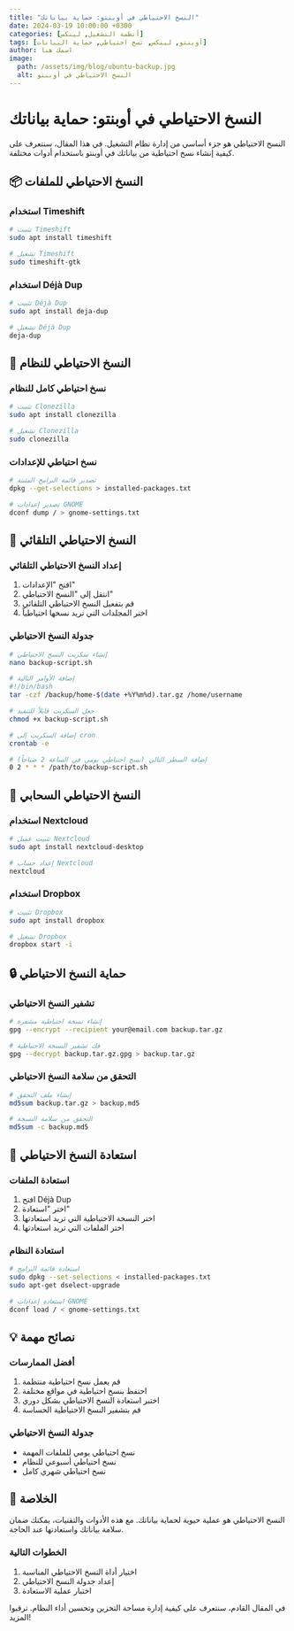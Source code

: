 ```yaml
---
title: "النسخ الاحتياطي في أوبنتو: حماية بياناتك"
date: 2024-03-19 10:00:00 +0300
categories: [أنظمة التشغيل, لينكس]
tags: [أوبنتو, لينكس, نسخ احتياطي, حماية البيانات]
author: اسمك هنا
image:
  path: /assets/img/blog/ubuntu-backup.jpg
  alt: النسخ الاحتياطي في أوبنتو
---
```


# النسخ الاحتياطي في أوبنتو: حماية بياناتك

النسخ الاحتياطي هو جزء أساسي من إدارة نظام التشغيل. في هذا المقال، سنتعرف على كيفية إنشاء نسخ احتياطية من بياناتك في أوبنتو باستخدام أدوات مختلفة.

## 📦 النسخ الاحتياطي للملفات

### استخدام Timeshift
```bash
# تثبيت Timeshift
sudo apt install timeshift

# تشغيل Timeshift
sudo timeshift-gtk
```

### استخدام Déjà Dup
```bash
# تثبيت Déjà Dup
sudo apt install deja-dup

# تشغيل Déjà Dup
deja-dup
```

## 💾 النسخ الاحتياطي للنظام

### نسخ احتياطي كامل للنظام
```bash
# تثبيت Clonezilla
sudo apt install clonezilla

# تشغيل Clonezilla
sudo clonezilla
```

### نسخ احتياطي للإعدادات
```bash
# تصدير قائمة البرامج المثبتة
dpkg --get-selections > installed-packages.txt

# تصدير إعدادات GNOME
dconf dump / > gnome-settings.txt
```

## 🔄 النسخ الاحتياطي التلقائي

### إعداد النسخ الاحتياطي التلقائي
1. افتح "الإعدادات"
2. انتقل إلى "النسخ الاحتياطي"
3. قم بتفعيل النسخ الاحتياطي التلقائي
4. اختر المجلدات التي تريد نسخها احتياطياً

### جدولة النسخ الاحتياطي
```bash
# إنشاء سكربت النسخ الاحتياطي
nano backup-script.sh

# إضافة الأوامر التالية
#!/bin/bash
tar -czf /backup/home-$(date +%Y%m%d).tar.gz /home/username

# جعل السكربت قابلاً للتنفيذ
chmod +x backup-script.sh

# إضافة السكربت إلى cron
crontab -e

# إضافة السطر التالي (نسخ احتياطي يومي في الساعة 2 صباحاً)
0 2 * * * /path/to/backup-script.sh
```

## 📱 النسخ الاحتياطي السحابي

### استخدام Nextcloud
```bash
# تثبيت عميل Nextcloud
sudo apt install nextcloud-desktop

# إعداد حساب Nextcloud
nextcloud
```

### استخدام Dropbox
```bash
# تثبيت Dropbox
sudo apt install dropbox

# تشغيل Dropbox
dropbox start -i
```

## 🔒 حماية النسخ الاحتياطي

### تشفير النسخ الاحتياطي
```bash
# إنشاء نسخة احتياطية مشفرة
gpg --encrypt --recipient your@email.com backup.tar.gz

# فك تشفير النسخة الاحتياطية
gpg --decrypt backup.tar.gz.gpg > backup.tar.gz
```

### التحقق من سلامة النسخ الاحتياطي
```bash
# إنشاء ملف التحقق
md5sum backup.tar.gz > backup.md5

# التحقق من سلامة النسخة
md5sum -c backup.md5
```

## 🎯 استعادة النسخ الاحتياطي

### استعادة الملفات
1. افتح Déjà Dup
2. اختر "استعادة"
3. اختر النسخة الاحتياطية التي تريد استعادتها
4. اختر الملفات التي تريد استعادتها

### استعادة النظام
```bash
# استعادة قائمة البرامج
sudo dpkg --set-selections < installed-packages.txt
sudo apt-get dselect-upgrade

# استعادة إعدادات GNOME
dconf load / < gnome-settings.txt
```

## 💡 نصائح مهمة

### أفضل الممارسات
1. قم بعمل نسخ احتياطية منتظمة
2. احتفظ بنسخ احتياطية في مواقع مختلفة
3. اختبر استعادة النسخ الاحتياطي بشكل دوري
4. قم بتشفير النسخ الاحتياطية الحساسة

### جدولة النسخ الاحتياطي
- نسخ احتياطي يومي للملفات المهمة
- نسخ احتياطي أسبوعي للنظام
- نسخ احتياطي شهري كامل

## 🎯 الخلاصة

النسخ الاحتياطي هو عملية حيوية لحماية بياناتك. مع هذه الأدوات والتقنيات، يمكنك ضمان سلامة بياناتك واستعادتها عند الحاجة.

### الخطوات التالية
1. اختيار أداة النسخ الاحتياطي المناسبة
2. إعداد جدولة النسخ الاحتياطي
3. اختبار عملية الاستعادة

في المقال القادم، سنتعرف على كيفية إدارة مساحة التخزين وتحسين أداء النظام. ترقبوا المزيد!

<style>
.post-content {
  font-family: 'Cairo', sans-serif;
  line-height: 1.8;
}

.post-content h1 {
  color: #2c3e50;
  border-bottom: 2px solid #3498db;
  padding-bottom: 10px;
}

.post-content h2 {
  color: #34495e;
  margin-top: 30px;
}

.post-content code {
  background-color: #f8f9fa;
  padding: 2px 5px;
  border-radius: 3px;
  font-family: 'Fira Code', monospace;
}

.post-content pre {
  background-color: #f8f9fa;
  padding: 15px;
  border-radius: 5px;
  overflow-x: auto;
}

.post-content ul, .post-content ol {
  padding-right: 20px;
}

.post-content li {
  margin-bottom: 10px;
}

.post-content blockquote {
  border-right: 4px solid #3498db;
  padding-right: 15px;
  margin: 20px 0;
  color: #666;
}

.post-content pre code {
  background-color: #2c3e50;
  color: #ecf0f1;
  padding: 15px;
  border-radius: 5px;
  display: block;
  overflow-x: auto;
}
</style> 
